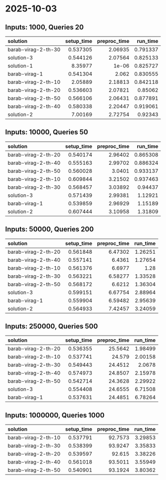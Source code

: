 # 2025-10-03

## Inputs: 1000, Queries 20

| solution            |   setup_time |   preproc_time |   run_time |
|:--------------------|-------------:|---------------:|-----------:|
| barab-virag-2-th-30 |     0.537305 |        2.06935 |   0.791337 |
| solution-3          |     0.544126 |        2.07564 |   0.825133 |
| solution-1          |     8.35977  |        1e-06   |   0.825727 |
| barab-virag-1       |     0.541304 |        2.062   |   0.830555 |
| barab-virag-2-th-10 |     2.05889  |        2.18813 |   0.842118 |
| barab-virag-2-th-20 |     0.536603 |        2.07821 |   0.85062  |
| barab-virag-2-th-50 |     0.566106 |        2.06431 |   0.877891 |
| barab-virag-2-th-40 |     0.580338 |        2.20447 |   0.919061 |
| solution-2          |     7.00169  |        2.72754 |   0.92343  |

## Inputs: 10000, Queries 50

| solution            |   setup_time |   preproc_time |   run_time |
|:--------------------|-------------:|---------------:|-----------:|
| barab-virag-2-th-20 |     0.540174 |        2.96402 |   0.865308 |
| barab-virag-2-th-40 |     0.555163 |        2.99702 |   0.886324 |
| barab-virag-2-th-50 |     0.560028 |        3.0401  |   0.933137 |
| barab-virag-2-th-10 |     0.609844 |        3.21502 |   0.937463 |
| barab-virag-2-th-30 |     0.568457 |        3.03892 |   0.94437  |
| solution-3          |     0.571439 |        2.99381 |   1.12921  |
| barab-virag-1       |     0.539859 |        2.96929 |   1.15189  |
| solution-2          |     0.607444 |        3.10958 |   1.31809  |

## Inputs: 50000, Queries 200

| solution            |   setup_time |   preproc_time |   run_time |
|:--------------------|-------------:|---------------:|-----------:|
| barab-virag-2-th-20 |     0.561848 |        6.47302 |    1.26251 |
| barab-virag-2-th-40 |     0.557141 |        6.4361  |    1.27654 |
| barab-virag-2-th-10 |     0.561376 |        6.6977  |    1.28    |
| barab-virag-2-th-30 |     0.563221 |        6.58277 |    1.33528 |
| barab-virag-2-th-50 |     0.568172 |        6.6212  |    1.36304 |
| solution-3          |     0.599151 |        6.67754 |    2.88964 |
| barab-virag-1       |     0.559904 |        6.59482 |    2.95639 |
| solution-2          |     0.564933 |        7.42457 |    3.24059 |

## Inputs: 250000, Queries 500

| solution            |   setup_time |   preproc_time |   run_time |
|:--------------------|-------------:|---------------:|-----------:|
| barab-virag-2-th-20 |     0.536355 |        25.5642 |    1.98499 |
| barab-virag-2-th-10 |     0.537741 |        24.579  |    2.00158 |
| barab-virag-2-th-30 |     0.549443 |        24.4512 |    2.0678  |
| barab-virag-2-th-40 |     0.574973 |        24.8507 |    2.15978 |
| barab-virag-2-th-50 |     0.542714 |        24.3628 |    2.29922 |
| solution-3          |     0.554408 |        24.6555 |    6.71508 |
| barab-virag-1       |     0.537631 |        24.4851 |    6.78264 |

## Inputs: 1000000, Queries 1000

| solution            |   setup_time |   preproc_time |   run_time |
|:--------------------|-------------:|---------------:|-----------:|
| barab-virag-2-th-10 |     0.537791 |        92.7573 |    3.29853 |
| barab-virag-2-th-30 |     0.538399 |        93.9247 |    3.35833 |
| barab-virag-2-th-20 |     0.539597 |        92.615  |    3.38226 |
| barab-virag-2-th-40 |     0.561018 |        93.5011 |    3.55949 |
| barab-virag-2-th-50 |     0.540901 |        93.1924 |    3.80362 |
